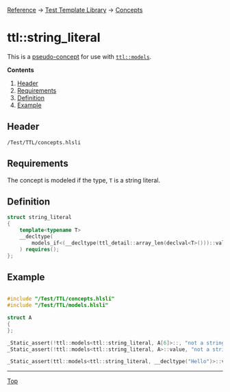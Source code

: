 [Reference](../ShaderTestFramework.md) -> [Test Template Library](./TTL.md) -> [Concepts](./ConceptsHeader.md)

# ttl::string_literal

This is a [pseudo-concept](./PseudoConcepts.md) for use with [`ttl::models`](./Models.md).

**Contents**
1. [Header](#header)
2. [Requirements](#requirements)
3. [Definition](#definition)
4. [Example](#example)

## Header

`/Test/TTL/concepts.hlsli`

## Requirements

The concept is modeled if the type, `T` is a string literal.

## Definition

```c++
struct string_literal
{
    template<typename T>
    __decltype(
        models_if<(__decltype(ttl_detail::array_len(declval<T>()))::value > 0)>()
    ) requires();
};
```

## Example

```c++

#include "/Test/TTL/concepts.hlsli"
#include "/Test/TTL/models.hlsli"

struct A
{
};

_Static_assert(!ttl::models<ttl::string_literal, A[6]>::, "not a string literal");
_Static_assert(!ttl::models<ttl::string_literal, A>::value, "not a string literal");

_Static_assert(ttl::models<ttl::string_literal, __decltype("Hello")>::value, "Is a string literal");

```
---

[Top](#ttlstring_literal)